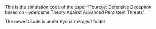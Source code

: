 This is the simulation code of the paper "Foureye: Defensive Deception based on Hypergame Theory Against Advanced Persistent Threats".

The newest code is under PycharmProject folder
